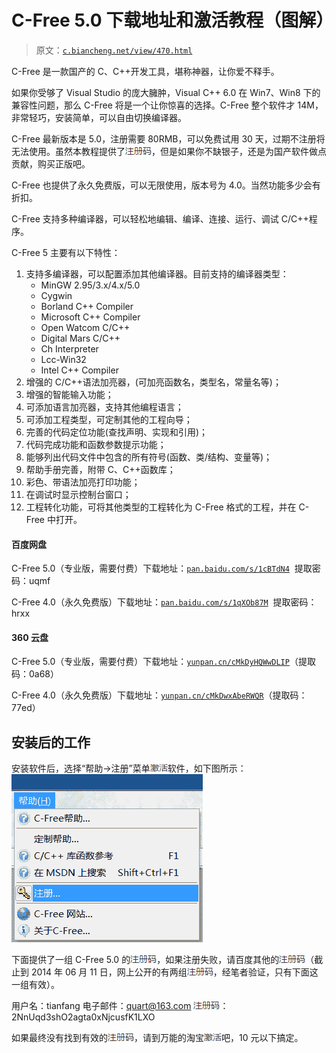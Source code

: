# C-Free 5.0 下载地址和激活教程（图解）

> 原文：[`c.biancheng.net/view/470.html`](http://c.biancheng.net/view/470.html)

C-Free 是一款国产的 C、C++开发工具，堪称神器，让你爱不释手。

如果你受够了 Visual Studio 的庞大臃肿，Visual C++ 6.0 在 Win7、Win8 下的兼容性问题，那么 C-Free 将是一个让你惊喜的选择。C-Free 整个软件才 14M，非常轻巧，安装简单，可以自由切换编译器。

C-Free 最新版本是 5.0，注册需要 80RMB，可以免费试用 30 天，过期不注册将无法使用。虽然本教程提供了![](img/dfd85a01e09cb5a97ef10f5569e07ec5.png)，但是如果你不缺银子，还是为国产软件做点贡献，购买正版吧。

C-Free 也提供了永久免费版，可以无限使用，版本号为 4.0。当然功能多少会有折扣。

C-Free 支持多种编译器，可以轻松地编辑、编译、连接、运行、调试 C/C++程序。

C-Free 5 主要有以下特性：

1.  支持多编译器，可以配置添加其他编译器。目前支持的编译器类型：
    *   MinGW 2.95/3.x/4.x/5.0
    *   Cygwin
    *   Borland C++ Compiler
    *   Microsoft C++ Compiler
    *   Open Watcom C/C++
    *   Digital Mars C/C++
    *   Ch Interpreter
    *   Lcc-Win32
    *   Intel C++ Compiler
2.  增强的 C/C++语法加亮器，(可加亮函数名，类型名，常量名等)；
3.  增强的智能输入功能；
4.  可添加语言加亮器，支持其他编程语言；
5.  可添加工程类型，可定制其他的工程向导；
6.  完善的代码定位功能(查找声明、实现和引用)；
7.  代码完成功能和函数参数提示功能；
8.  能够列出代码文件中包含的所有符号(函数、类/结构、变量等)；
9.  帮助手册完善，附带 C、C++函数库；
10.  彩色、带语法加亮打印功能；
11.  在调试时显示控制台窗口；
12.  工程转化功能，可将其他类型的工程转化为 C-Free 格式的工程，并在 C-Free 中打开。

#### 百度网盘

C-Free 5.0（专业版，需要付费）下载地址：[`pan.baidu.com/s/1cBTdN4`](http://pan.baidu.com/s/1cBTdN4)  提取密码：uqmf

C-Free 4.0（永久免费版）下载地址：[`pan.baidu.com/s/1qXOb87M`](http://pan.baidu.com/s/1qXOb87M)  提取密码：hrxx

#### 360 云盘

C-Free 5.0（专业版，需要付费）下载地址：[`yunpan.cn/cMkDyHQWwDLIP`](https://yunpan.cn/cMkDyHQWwDLIP)（提取码：0a68）

C-Free 4.0（永久免费版）下载地址：[`yunpan.cn/cMkDwxAbeRWQR`](https://yunpan.cn/cMkDwxAbeRWQR)（提取码：77ed）

## 安装后的工作

安装软件后，选择“帮助->注册”菜单![](img/6ef992d6419cdbefbfb9f1f9aa86f5ae.png)软件，如下图所示：
![](img/a6dc0a2b0300ec62b7a049574d24edc9.png)

下面提供了一组 C-Free 5.0 的![](img/dfd85a01e09cb5a97ef10f5569e07ec5.png)，如果注册失败，请百度其他的![](img/dfd85a01e09cb5a97ef10f5569e07ec5.png)（截止到 2014 年 06 月 11 日，网上公开的有两组![](img/dfd85a01e09cb5a97ef10f5569e07ec5.png)，经笔者验证，只有下面这一组有效）。

用户名：tianfang
电子邮件：quart@163.com
![](img/dfd85a01e09cb5a97ef10f5569e07ec5.png)：2NnUqd3shO2agta0xNjcusfK1LXO

如果最终没有找到有效的![](img/dfd85a01e09cb5a97ef10f5569e07ec5.png)，请到万能的淘宝![](img/6ef992d6419cdbefbfb9f1f9aa86f5ae.png)吧，10 元以下搞定。